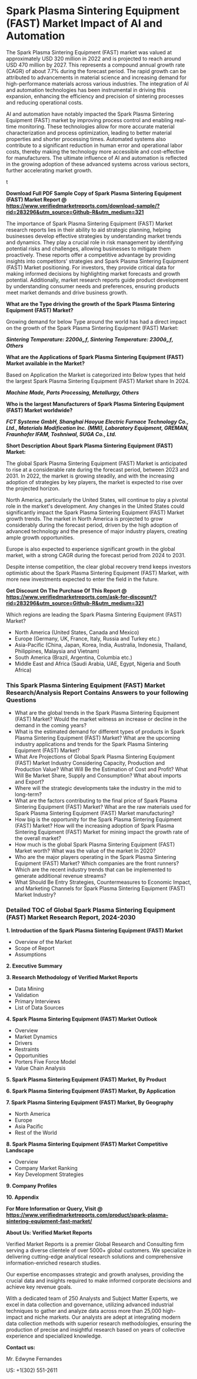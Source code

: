 <meta name="title" content="Global Spark Plasma Sintering Equipment (FAST) Market Impact of AI and Automation"><meta name="description" content="The Spark Plasma Sintering Equipment (FAST) market was valued at approximately USD 320 million in 2022 and is projected to reach around USD 470 million by 2027. This r"><meta name="title" content="Spark Plasma Sintering Equipment (FAST) Market Size, Share, Scope, Trends, Growth, Opportunities, Analysis, Forecast"><h1>Spark Plasma Sintering Equipment (FAST) Market Impact of AI and Automation</h1><p>The Spark Plasma Sintering Equipment (FAST) market was valued at approximately USD 320 million in 2022 and is projected to reach around USD 470 million by 2027. This represents a compound annual growth rate (CAGR) of about 7.7% during the forecast period. The rapid growth can be attributed to advancements in material science and increasing demand for high-performance materials across various industries. The integration of AI and automation technologies has been instrumental in driving this expansion, enhancing the efficiency and precision of sintering processes and reducing operational costs.</p><p>AI and automation have notably impacted the Spark Plasma Sintering Equipment (FAST) market by improving process control and enabling real-time monitoring. These technologies allow for more accurate material characterization and process optimization, leading to better material properties and shorter processing times. Automated systems also contribute to a significant reduction in human error and operational labor costs, thereby making the technology more accessible and cost-effective for manufacturers. The ultimate influence of AI and automation is reflected in the growing adoption of these advanced systems across various sectors, further accelerating market growth.</p>t</p><p id="" class=""><strong>Download Full PDF Sample Copy of Spark Plasma Sintering Equipment (FAST) Market Report @ <a href="https://www.verifiedmarketreports.com/download-sample/?rid=283296&utm_source=Github-R&utm_medium=321" target="_blank">https://www.verifiedmarketreports.com/download-sample/?rid=283296&utm_source=Github-R&utm_medium=321</a></strong></p><p>The importance of&nbsp;Spark Plasma Sintering Equipment (FAST) Market research reports lies in their ability to aid strategic planning, helping businesses develop effective strategies by understanding market trends and dynamics. They play a crucial role in risk management by identifying potential risks and challenges, allowing businesses to mitigate them proactively. These reports offer a competitive advantage by providing insights into competitors' strategies and Spark Plasma Sintering Equipment (FAST) Market positioning. For investors, they provide critical data for making informed decisions by highlighting market forecasts and growth potential. Additionally, market research reports guide product development by understanding consumer needs and preferences, ensuring products meet market demands and drive business growth.</p><p><strong>What are the&nbsp;Type driving the growth of the Spark Plasma Sintering Equipment (FAST) Market?</strong></p><p id="" class="">Growing demand for below Type around the world has had a direct impact on the growth of the Spark Plasma Sintering Equipment (FAST) Market:</p><em><strong>Sintering Temperature: 2200â„ƒ, Sintering Temperature: 2300â„ƒ, Others</strong></em></p><strong>What are the&nbsp;Applications&nbsp;of Spark Plasma Sintering Equipment (FAST) Market available in the Market?</strong></p><p id="" class="">Based on Application the Market is categorized into Below types that held the largest Spark Plasma Sintering Equipment (FAST) Market share In 2024.</p><em><strong>Machine Made, Parts Processing, Metallurgy, Others</strong></em></p><strong>Who is the largest Manufacturers of Spark Plasma Sintering Equipment (FAST) Market worldwide?</strong></p><p><em><strong>FCT Systeme GmbH, Shanghai Haoyue Electric Furnace Technology Co., Ltd., Materials Modification Inc. (MMI), Laboratory Equipment, GREMAN, Fraunhofer IFAM, Toshniwal, SUGA Co., Ltd.</strong></em></p><p id="" class=""><strong>Short Description About Spark Plasma Sintering Equipment (FAST) Market:</strong></p><p>The global Spark Plasma Sintering Equipment (FAST) Market is anticipated to rise at a considerable rate during the forecast period, between 2023 and 2031. In 2022, the market is growing steadily, and with the increasing adoption of strategies by key players, the market is expected to rise over the projected horizon.</p><p>North America, particularly the United States, will continue to play a pivotal role in the market's development. Any changes in the United States could significantly impact the Spark Plasma Sintering Equipment (FAST) Market growth trends. The market in North America is projected to grow considerably during the forecast period, driven by the high adoption of advanced technology and the presence of major industry players, creating ample growth opportunities.</p><p>Europe is also expected to experience significant growth in the global market, with a strong CAGR during the forecast period from 2024 to 2031.</p><p>Despite intense competition, the clear global recovery trend keeps investors optimistic about the Spark Plasma Sintering Equipment (FAST) Market, with more new investments expected to enter the field in the future.</p><p id="" class=""><strong>Get Discount On The Purchase Of This Report @ <a href="https://www.verifiedmarketreports.com/ask-for-discount/?rid=283296&utm_source=Github-R&utm_medium=321" target="_blank">https://www.verifiedmarketreports.com/ask-for-discount/?rid=283296&utm_source=Github-R&utm_medium=321</a></strong></p>Which regions are leading the Spark Plasma Sintering Equipment (FAST) Market?</p><ul><li>North America (United States, Canada and Mexico)</li><li>Europe (Germany, UK, France, Italy, Russia and Turkey etc.)</li><li>Asia-Pacific (China, Japan, Korea, India, Australia, Indonesia, Thailand, Philippines, Malaysia and Vietnam)</li><li>South America (Brazil, Argentina, Columbia etc.)</li><li>Middle East and Africa (Saudi Arabia, UAE, Egypt, Nigeria and South Africa)</li></ul><h3 id="" class="">This Spark Plasma Sintering Equipment (FAST) Market Research/Analysis Report Contains Answers to your following Questions</h3><ul><li>What are the global trends in the Spark Plasma Sintering Equipment (FAST) Market? Would the market witness an increase or decline in the demand in the coming years?</li><li>What is the estimated demand for different types of products in Spark Plasma Sintering Equipment (FAST) Market? What are the upcoming industry applications and trends for the Spark Plasma Sintering Equipment (FAST) Market?</li><li>What Are Projections of Global Spark Plasma Sintering Equipment (FAST) Market Industry Considering Capacity, Production and Production Value? What Will Be the Estimation of Cost and Profit? What Will Be Market Share, Supply and Consumption? What about imports and Export?</li><li>Where will the strategic developments take the industry in the mid to long-term?</li><li>What are the factors contributing to the final price of Spark Plasma Sintering Equipment (FAST) Market? What are the raw materials used for Spark Plasma Sintering Equipment (FAST) Market manufacturing?</li><li>How big is the opportunity for the Spark Plasma Sintering Equipment (FAST) Market? How will the increasing adoption of Spark Plasma Sintering Equipment (FAST) Market for mining impact the growth rate of the overall market?</li><li>How much is the global Spark Plasma Sintering Equipment (FAST) Market worth? What was the value of the market In 2020?</li><li>Who are the major players operating in the Spark Plasma Sintering Equipment (FAST) Market? Which companies are the front runners?</li><li>Which are the recent industry trends that can be implemented to generate additional revenue streams?</li><li>What Should Be Entry Strategies, Countermeasures to Economic Impact, and Marketing Channels for Spark Plasma Sintering Equipment (FAST) Market Industry?</li></ul><h3 id="" class="">Detailed TOC of Global Spark Plasma Sintering Equipment (FAST) Market Research Report, 2024-2030</h3><p id="" class=""><strong>1. Introduction of the Spark Plasma Sintering Equipment (FAST) Market</strong></p><ul><li>Overview of the Market</li><li>Scope of Report</li><li>Assumptions</li></ul><p id="" class=""><strong>2. Executive Summary</strong></p><p id="" class=""><strong>3. Research Methodology of Verified Market Reports</strong></p><ul><li>Data Mining</li><li>Validation</li><li>Primary Interviews</li><li>List of Data Sources</li></ul><p id="" class=""><strong>4. Spark Plasma Sintering Equipment (FAST) Market Outlook</strong></p><ul><li>Overview</li><li>Market Dynamics</li><li>Drivers</li><li>Restraints</li><li>Opportunities</li><li>Porters Five Force Model</li><li>Value Chain Analysis</li></ul><p id="" class=""><strong>5. Spark Plasma Sintering Equipment (FAST) Market, By Product</strong></p><p id="" class=""><strong>6. Spark Plasma Sintering Equipment (FAST) Market, By Application</strong></p><p id="" class=""><strong>7. Spark Plasma Sintering Equipment (FAST) Market, By Geography</strong></p><ul><li>North America</li><li>Europe</li><li>Asia Pacific</li><li>Rest of the World</li></ul><p id="" class=""><strong>8. Spark Plasma Sintering Equipment (FAST) Market Competitive Landscape</strong></p><ul><li>Overview</li><li>Company Market Ranking</li><li>Key Development Strategies</li></ul><p id="" class=""><strong>9. Company Profiles</strong></p><p id="" class=""><strong>10. Appendix</strong></p><p id="" class=""><strong>For More Information or Query, Visit @ <a href="https://www.verifiedmarketreports.com/product/spark-plasma-sintering-equipment-fast-market/" target="_blank">https://www.verifiedmarketreports.com/product/spark-plasma-sintering-equipment-fast-market/</a></strong></p><p id="" class=""><strong>About Us: Verified Market Reports</strong></p><p id="" class="">Verified Market Reports is a premier Global Research and Consulting firm serving a diverse clientele of over 5000+ global customers. We specialize in delivering cutting-edge analytical research solutions and comprehensive information-enriched research studies.</p><p id="" class="">Our expertise encompasses strategic and growth analyses, providing the crucial data and insights required to make informed corporate decisions and achieve key revenue goals.</p><p id="" class="">With a dedicated team of 250 Analysts and Subject Matter Experts, we excel in data collection and governance, utilizing advanced industrial techniques to gather and analyze data across more than 25,000 high-impact and niche markets. Our analysts are adept at integrating modern data collection methods with superior research methodologies, ensuring the production of precise and insightful research based on years of collective experience and specialized knowledge.</p><p id="" class=""><strong>Contact us:</strong></p><p id="" class="">Mr. Edwyne Fernandes</p><p id="" class="">US: +1(302) 551-2611</p>